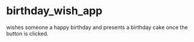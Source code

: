 # birthday_wish_app
wishes someone a happy birthday and presents a birthday cake once the button is clicked.
